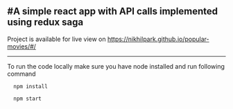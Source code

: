 #A simple react app with API calls implemented using redux saga
-------------------------------------------------------

Project is available for live view on
https://nikhilpark.github.io/popular-movies/#/

--------------------------------------------------------

To run the code locally make sure you have node installed and run following command

```
  npm install
```

```
  npm start
```



